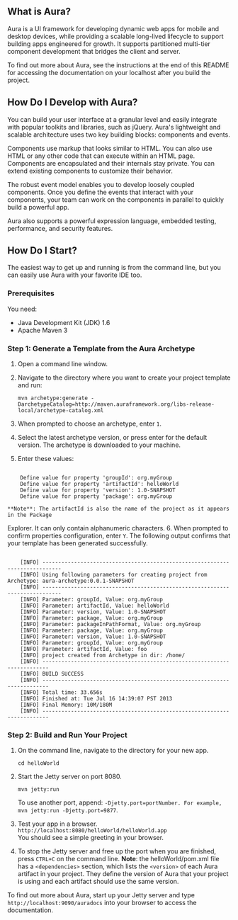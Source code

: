 ## What is Aura?

Aura is a UI framework for developing dynamic web apps for mobile and desktop 
devices, while providing a scalable long-lived lifecycle to support building apps
engineered for growth. It supports partitioned multi-tier component development 
that bridges the client and server.
 
To find out more about Aura, see the instructions at the end of this README for 
accessing the documentation on your localhost after you build the project. 

## How Do I Develop with Aura?

You can build your user interface at a granular level and easily integrate with
popular toolkits and libraries, such as jQuery. Aura's lightweight and scalable 
architecture uses two key building blocks: components and events.
 
Components use markup that looks similar to HTML. You can also use HTML or any other code that can
execute within an HTML page. Components are encapsulated and their internals stay 
private. You can extend existing components to customize their behavior. 
   
The robust event model enables you to develop loosely coupled components. Once 
you define the events that interact with your components, your team can work on 
the components in parallel to quickly build a powerful app.

Aura also supports a powerful expression language, embedded testing, performance, and security features.

## How Do I Start?

The easiest way to get up and running is from the command line, but you can easily use Aura
with your favorite IDE too.

### Prerequisites

You need:

* Java Development Kit (JDK) 1.6
* Apache Maven 3

### Step 1: Generate a Template from the Aura Archetype

1. Open a command line window.
2. Navigate to the directory where you want to create your project template and run:

    `mvn archetype:generate -DarchetypeCatalog=http://maven.auraframework.org/libs-release-local/archetype-catalog.xml`
       
3. When prompted to choose an archetype, enter `1`.
4. Select the latest archetype version, or press enter for the default version.
       The archetype is downloaded to your machine.
5. Enter these values:
<pre><code>
    Define value for property 'groupId': org.myGroup
    Define value for property 'artifactId': helloWorld
    Define value for property 'version': 1.0-SNAPSHOT
    Define value for property 'package': org.myGroup
</code></pre>
    **Note**: The artifactId is also the name of the project as it appears in the Package
Explorer. It can only contain alphanumeric characters.
6. When prompted to confirm properties configuration, enter `Y`.
The following output confirms that your template has been generated successfully.
<pre><code>
    [INFO] ----------------------------------------------------------------------------
    [INFO] Using following parameters for creating project from Archetype: aura-archetype:0.0.1-SNAPSHOT
    [INFO] ----------------------------------------------------------------------------
    [INFO] Parameter: groupId, Value: org.myGroup
    [INFO] Parameter: artifactId, Value: helloWorld
    [INFO] Parameter: version, Value: 1.0-SNAPSHOT
    [INFO] Parameter: package, Value: org.myGroup
    [INFO] Parameter: packageInPathFormat, Value: org.myGroup
    [INFO] Parameter: package, Value: org.myGroup
    [INFO] Parameter: version, Value: 1.0-SNAPSHOT
    [INFO] Parameter: groupId, Value: org.myGroup
    [INFO] Parameter: artifactId, Value: foo
    [INFO] project created from Archetype in dir: /home/<project-path>
    [INFO] ------------------------------------------------------------------------
    [INFO] BUILD SUCCESS
    [INFO] ------------------------------------------------------------------------
    [INFO] Total time: 33.656s
    [INFO] Finished at: Tue Jul 16 14:39:07 PST 2013
    [INFO] Final Memory: 10M/180M
    [INFO] ------------------------------------------------------------------------
</code></pre>

### Step 2: Build and Run Your Project
   
1. On the command line, navigate to the directory for your new app.

    `cd helloWorld` 

2. Start the Jetty server on port 8080.

    `mvn jetty:run`
    
    To use another port, append: `-Djetty.port=portNumber. For example, mvn jetty:run -Djetty.port=9877`.
3. Test your app in a browser.
       `http://localhost:8080/helloWorld/helloWorld.app`       
You should see a simple greeting in your browser.
4. To stop the Jetty server and free up the port when you are finished, press `CTRL+C` on the command line.
    **Note**: the helloWorld/pom.xml file has a `<dependencies>` section, which lists the `<version>` of each Aura 
artifact in your project. They define the version of Aura that your project is using and each artifact 
<dependency> should use the same version.

To find out more about Aura, start up your Jetty server and type `http://localhost:9090/auradocs` into your browser
to access the documentation.
